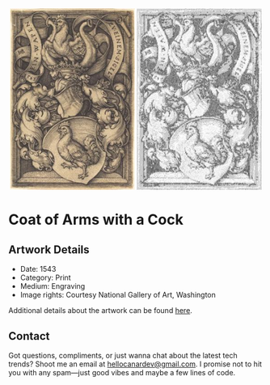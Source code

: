 <html>

<div align="center">
    <img width="49%" src="artwork.jpg" alt="artwork"/>
    <img width="49%" src="ascii_artwork.jpg" alt="artwork ASCII"/>
</div>

# Coat of Arms with a Cock

## Artwork Details

- Date: 1543
- Category: Print
- Medium: Engraving
- Image rights: Courtesy National Gallery of Art, Washington

Additional details about the artwork can be found [here](https://www.artsy.net/artwork/sebald-beham-coat-of-arms-with-a-cock).

## Contact

Got questions, compliments, or just wanna chat about the latest tech trends? Shoot me an email
at [hellocanardev@gmail.com](mailto:hellocanardev@gmail.com). I promise not to hit you with any spam—just good vibes and
maybe a few lines of code.

</html>
